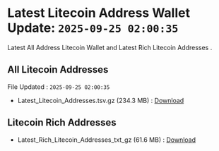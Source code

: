 # Latest Litecoin Address Wallet Update: `2025-09-25 02:00:35`

Latest All Address Litecoin Wallet and Latest Rich Litecoin Addresses .

## All Litecoin Addresses

File Updated : `2025-09-25 02:00:35`

- Latest_Litecoin_Addresses.tsv.gz (234.3 MB) : [Download](https://github.com/Pymmdrza/Rich-Address-Wallet/releases/tag/Litecoin)

## Litecoin Rich Addresses

- Latest_Rich_Litecoin_Addresses_txt_gz (61.6 MB) : [Download](https://github.com/Pymmdrza/Rich-Address-Wallet/releases/tag/Litecoin)
